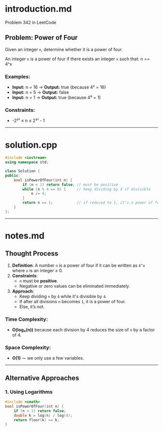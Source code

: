 # introduction.md
Problem 342 in LeetCode
## Problem: Power of Four

Given an integer `n`, determine whether it is a power of four.

An integer `n` is a power of four if there exists an integer `x` such that:
n == 4^x

### Examples:
- **Input:** n = 16 → **Output:** true (because 4² = 16)
- **Input:** n = 5 → **Output:** false
- **Input:** n = 1 → **Output:** true (because 4⁰ = 1)

### Constraints:
- -2³¹ ≤ n ≤ 2³¹ - 1

---

# solution.cpp
```cpp
#include <iostream>
using namespace std;

class Solution {
public:
    bool isPowerOfFour(int n) {
        if (n < 1) return false; // must be positive
        while (n % 4 == 0) {     // keep dividing by 4 if divisible
            n /= 4;
        }
        return n == 1;           // if reduced to 1, it's a power of four
    }
};
```

---

# notes.md

## Thought Process
1. **Definition**: A number `n` is a power of four if it can be written as `4^x` where `x` is an integer ≥ 0.
2. **Constraints**: 
   - `n` must be **positive**.
   - Negative or zero values can be eliminated immediately.
3. **Approach**:
   - Keep dividing `n` by `4` while it's divisible by `4`.
   - If after all divisions `n` becomes `1`, it is a power of four.
   - Else, it’s not.

### Time Complexity:
- **O(log₄(n))** because each division by 4 reduces the size of `n` by a factor of 4.

### Space Complexity:
- **O(1)** — we only use a few variables.

---

## Alternative Approaches

### 1. Using Logarithms
```cpp
#include <cmath>
bool isPowerOfFour(int n) {
    if (n < 1) return false;
    double k = log(n) / log(4);
    return floor(k) == k;
}
```
